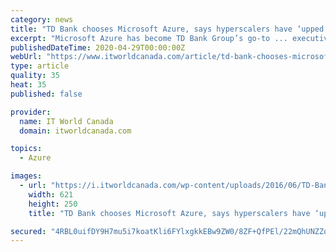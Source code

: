 ```yaml
---
category: news
title: "TD Bank chooses Microsoft Azure, says hyperscalers have ‘upped their game’"
excerpt: "Microsoft Azure has become TD Bank Group’s go-to ... executive vice-president and CIO for TD Bank, tells IT World Canada. TD Bank’s shift to cloud began five years ago, beginning with a ..."
publishedDateTime: 2020-04-29T00:00:00Z
webUrl: "https://www.itworldcanada.com/article/td-bank-chooses-microsoft-azure-says-hyperscalers-have-upped-their-game/417368"
type: article
quality: 35
heat: 35
published: false

provider:
  name: IT World Canada
  domain: itworldcanada.com

topics:
  - Azure

images:
  - url: "https://i.itworldcanada.com/wp-content/uploads/2016/06/TD-Bank.jpg"
    width: 621
    height: 250
    title: "TD Bank chooses Microsoft Azure, says hyperscalers have ‘upped their game’"

secured: "4RBL0uifDY9H7mu5i7koatKli6FYlxgkkEBw9ZW0/8ZF+QfPEl/22mQhUNZZokkcAOg7efb0KfayTYg+d5pJzgq1mTKRr0GxuK4E9aGqVs/mqklq5tHQyPl9powL9vEd4pyi+938bHZ7OmcaBBxvuqhvA4eduQESY49gVmf2RCeZsiZLb2e42rOuczeqDN+rKZDtozgOtwjVqj5lvjiIQy6MmCgdjN37RIpNEbAh6F5w8omeiWvN76hsgf1EgWz4eMcPwu8XS5fI9rLhY3Ce9vm55CmNwsjg9lqFFLXTRuyhndpuhsuMirUFM+Cl83nj;myoHnRaVxPGr8IPsilF5Iw=="
---
```


